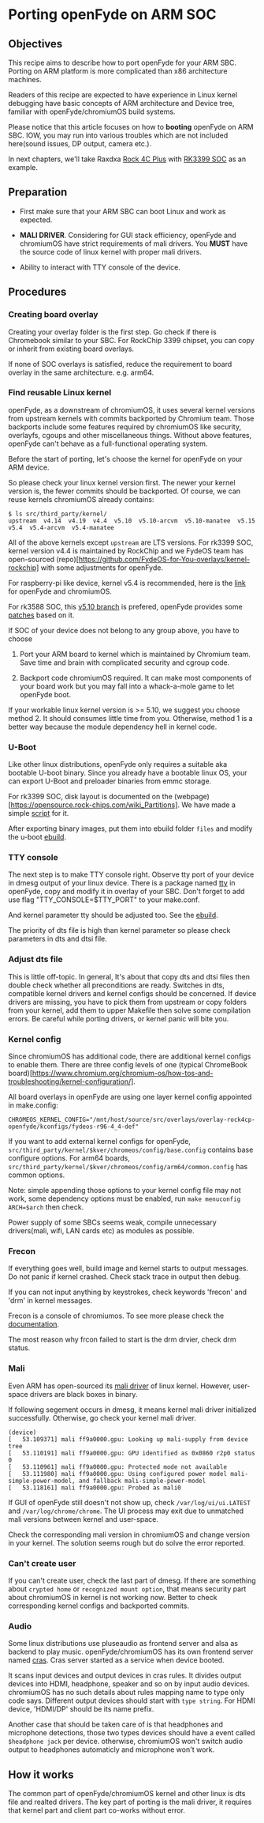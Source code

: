 # Porting openFyde on ARM SOC 


## Objectives

This recipe aims to describe how to port openFyde for your ARM SBC. Porting on ARM platform is more complicated than x86 architecture machines.

Readers of this recipe are expected to have experience in Linux kernel debugging have basic concepts of ARM architecture and Device tree, familiar with openFyde/chromiumOS build systems. 

Please notice that this article focuses on how to **booting** openFyde on ARM SBC. IOW, you may run into various troubles which are not included here(sound issues, DP output, camera etc.).

In next chapters, we'll take Raxdxa [Rock 4C Plus](https://rockpi.org/rockpi4) with [RK3399 SOC](https://www.rock-chips.com/a/en/products/RK33_Series/2016/0419/758.html) as an example.



## Preparation


* First make sure that your ARM SBC can boot Linux and work as expected.

* **MALI DRIVER**. Considering for GUI stack efficiency, openFyde and chromiumOS have strict requirements of mali drivers. You **MUST** have the source code of linux kernel with proper mali drivers.

* Ability to interact with TTY console of the device.



## Procedures

### Creating board overlay

Creating your overlay folder is the first step. Go check if there is Chromebook similar to your SBC.
For RockChip 3399 chipset, you can copy or inherit from existing board overlays.

If none of SOC overlays is satisfied, reduce the requirement to board overlay in the same architecture. e.g. arm64.

### Find reusable Linux kernel 

openFyde, as a downstream of chromiumOS, it uses several kernel versions from upstream kernels with commits backported by Chromium team.
Those backports include some features required by chromiumOS like security, overlayfs, cgoups and other miscellaneous things. 
Without above features, openFyde can't behave as a full-functional operating system.

Before the start of porting, let's choose the kernel for openFyde on your ARM device.

So please check your linux kernel version first. The newer your kernel version is, the fewer commits should be backported.
Of course, we can reuse kernels chromiumOS already contains:

```
$ ls src/third_party/kernel/
upstream  v4.14  v4.19  v4.4  v5.10  v5.10-arcvm  v5.10-manatee  v5.15  v5.4  v5.4-arcvm  v5.4-manatee
```

All of the above kernels except `upstream` are LTS versions. 
For rk3399 SOC, kernel version v4.4 is maintained by RockChip and we FydeOS team has open-sourced (repo)[https://github.com/FydeOS-for-You-overlays/kernel-rockchip] with some adjustments for openFyde.

For raspberry-pi like device, kernel v5.4 is recommended, here is the [link](https://github.com/FydeOS/kernel-raspberry_pi) for openFyde and chromiumOS.

For rk3588 SOC, this [v5.10 branch](https://github.com/radxa/kernel/tree/stable-5.10-rock5) is prefered, openFyde provides some [patches](https://github.com/openFyde/foundation-rk3588/tree/main/chipset-rk3588/sys-kernel/chromeos-kernel-5_10) based on it. 

If SOC of your device does not belong  to any group above, you have to choose 

1) Port your ARM board to kernel which is maintained by Chromium team. Save time and brain with complicated security and cgroup code.

2) Backport code chromiumOS required. It can make most components of your board work but you may fall into a whack-a-mole game to let openFyde boot.

If your workable linux kernel version is >= 5.10, we suggest you choose method 2. It should consumes little time from you.
Otherwise, method 1 is a better way because the module dependency hell in kernel code.

### U-Boot
Like other linux distributions, openFyde only requires a suitable aka bootable U-boot binary. Since you already have a bootable linux OS, your can export U-Boot and preloader binaries from emmc storage.

For rk3399 SOC, disk layout is documented on the (webpage)[https://opensource.rock-chips.com/wiki_Partitions]. We have made a simple [script](https://github.com/FydeOS-for-You-overlays/uboot-bin-for-pinebookpro/blob/rock-pi4/export_images.sh) for it.

After exporting binary images, put them into ebuild folder `files` and modify the u-boot [ebuild](https://github.com/openFyde/foundation-rk3399/tree/main/baseboard-rockpi4/sys-boot/rockchip-uboot).

### TTY console
The next step is to make TTY console right. Observe tty port of your device in dmesg output of your linux device. There is a package named [tty](https://github.com/openFyde/foundation-rk3399/tree/main/baseboard-rockpi4/chromeos-base/tty) in openFyde, copy and modify it in overlay of your SBC.
Don't forget to add use flag "TTY_CONSOLE=$TTY_PORT" to your make.conf.

And kernel parameter tty should be adjusted too. See the [ebuild](https://github.com/openFyde/foundation-rk3399/blob/main/chipset-rk3399-openfyde/sys-kernel/rockchip-kernel/rockchip-kernel-4.4.190.ebuild).

The priority of dts file is high than kernel parameter so please check parameters in dts and dtsi file. 

### Adjust dts file

This is little off-topic. In general, It's about that copy dts and dtsi files then double check whether all preconditions are ready.
Switches in dts, compatible kernel drivers and kernel configs should be concerned.
If device drivers are missing, you have to pick them from upstream or copy folders from your kernel, add them to upper Makefile then solve some compilation errors.
Be careful while porting drivers, or kernel panic will bite you. 

### Kernel config
Since chromiumOS has additional code, there are additional kernel configs to enable them.
There are three config levels of one (typical ChromeBook board)[https://www.chromium.org/chromium-os/how-tos-and-troubleshooting/kernel-configuration/].

All board overlays in openFyde are using one layer kernel config appointed in make.config:

```
CHROMEOS_KERNEL_CONFIG="/mnt/host/source/src/overlays/overlay-rock4cp-openfyde/kconfigs/fydeos-r96-4_4-def"
```


If you want to add external kernel configs for openFyde, `src/third_party/kernel/$kver/chromeos/config/base.config` contains base configure options.
For arm64 boards, `src/third_party/kernel/$kver/chromeos/config/arm64/common.config` has common options.

Note: simple appending those options to your kernel config file may not work, some dependency options must be enabled, run `make menuconfig ARCH=$arch` then check.

Power supply of some SBCs seems weak, compile unnecessary drivers(mali, wifi, LAN cards etc) as modules as possible.

### Frecon
If everything goes well, build image and kernel starts to output messages.
Do not panic if kernel crashed. Check stack trace in output then debug.

If you can not input anything by keystrokes, check keywords 'frecon' and 'drm' in kernel messages.

Frecon is a console of chromiumos. To see more please check the [documentation](https://chromium.googlesource.com/chromiumos/platform/frecon/+/HEAD/DESIGN-DOC.md).

The most reason why frcon failed to start is the drm drvier, check drm status.


### Mali
Even ARM has open-sourced its [mali driver](https://developer.arm.com/downloads/-/mali-drivers) of linux kernel. However, user-space drivers are black boxes in binary.

If following segement occurs in dmesg, it means kernel mali driver initialized successfully. Otherwise, go check your kernel mali driver.
```
(device)
[   53.109371] mali ff9a0000.gpu: Looking up mali-supply from device tree
[   53.110191] mali ff9a0000.gpu: GPU identified as 0x0860 r2p0 status 0
[   53.110961] mali ff9a0000.gpu: Protected mode not available
[   53.111980] mali ff9a0000.gpu: Using configured power model mali-simple-power-model, and fallback mali-simple-power-model
[   53.118161] mali ff9a0000.gpu: Probed as mali0
```

If GUI of openFyde still doesn't not show up, check `/var/log/ui/ui.LATEST` and `/var/log/chrome/chrome`.
The UI process may exit due to unmatched mali versions between kernel and user-space.

Check the corresponding mali version in chromiumOS and change version in your kernel. The solution seems rough but do solve the error reported. 

### Can't create user
If you can't create user, check the last part of dmesg. If there are something about `crypted home` or `recognized mount option`, that means security part about chromiumOS in kernel is not working now.
Better to check corresponding kernel configs and backported commits.

### Audio
Some linux distributions use pluseaudio as frontend server and alsa as backend to play music. openFyde/chromiumOS has its own frontend server named [cras](https://www.chromium.org/chromium-os/chromiumos-design-docs/cras-chromeos-audio-server/).
Cras server started as a service when device booted.

It scans input devices and output devices in cras rules. It divides output devices into HDMI, headphone, speaker and so on by input audio devices.
chromiumOS has no such details about rules mapping name to type only code says.  Different output devices should start with `type string`. For HDMI device, 'HDMI/DP' should be its name prefix.

Another case that should be taken care of is that headphones and microphone detections, those two types devices should have a event called `$headphone jack` per device. otherwise, chromiumOS won't switch audio output to headphones automaticly and microphone
won't work.


## How it works

The common part of openFyde/chromiumOS kernel and other linux is dts file and realted drivers. The key part of porting is the mali driver, it requires that kernel part and client part co-works without error.





